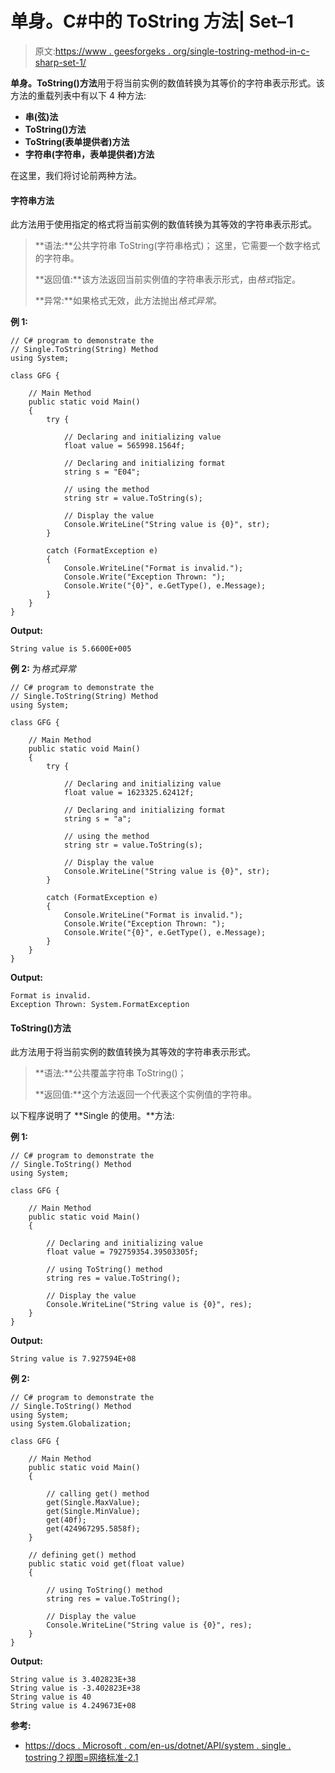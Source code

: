 # 单身。C#中的 ToString 方法| Set–1

> 原文:[https://www . geesforgeks . org/single-tostring-method-in-c-sharp-set-1/](https://www.geeksforgeeks.org/single-tostring-method-in-c-sharp-set-1/)

**单身。ToString()方法**用于将当前实例的数值转换为其等价的字符串表示形式。该方法的重载列表中有以下 4 种方法:

*   **串(弦)法**
*   **ToString()方法**
*   **ToString(表单提供者)方法**
*   **字符串(字符串，表单提供者)方法**

在这里，我们将讨论前两种方法。

#### 字符串方法

此方法用于使用指定的格式将当前实例的数值转换为其等效的字符串表示形式。

> **语法:**公共字符串 ToString(字符串格式)；
> 这里，它需要一个数字格式的字符串。
> 
> **返回值:**该方法返回当前实例值的字符串表示形式，由*格式*指定。
> 
> **异常:**如果格式无效，此方法抛出*格式异常*。

**例 1:**

```
// C# program to demonstrate the
// Single.ToString(String) Method
using System;

class GFG {

    // Main Method
    public static void Main()
    {
        try {

            // Declaring and initializing value
            float value = 565998.1564f;

            // Declaring and initializing format
            string s = "E04";

            // using the method
            string str = value.ToString(s);

            // Display the value
            Console.WriteLine("String value is {0}", str);
        }

        catch (FormatException e) 
        {
            Console.WriteLine("Format is invalid.");
            Console.Write("Exception Thrown: ");
            Console.Write("{0}", e.GetType(), e.Message);
        }
    }
}
```

**Output:**

```
String value is 5.6600E+005

```

**例 2:** 为*格式异常*

```
// C# program to demonstrate the
// Single.ToString(String) Method
using System;

class GFG {

    // Main Method
    public static void Main()
    {
        try {

            // Declaring and initializing value
            float value = 1623325.62412f;

            // Declaring and initializing format
            string s = "a";

            // using the method
            string str = value.ToString(s);

            // Display the value
            Console.WriteLine("String value is {0}", str);
        }

        catch (FormatException e)
        {
            Console.WriteLine("Format is invalid.");
            Console.Write("Exception Thrown: ");
            Console.Write("{0}", e.GetType(), e.Message);
        }
    }
}
```

**Output:**

```
Format is invalid.
Exception Thrown: System.FormatException

```

#### ToString()方法

此方法用于将当前实例的数值转换为其等效的字符串表示形式。

> **语法:**公共覆盖字符串 ToString()；
> 
> **返回值:**这个方法返回一个代表这个实例值的字符串。

以下程序说明了 **Single 的使用。**方法:

**例 1:**

```
// C# program to demonstrate the
// Single.ToString() Method
using System;

class GFG {

    // Main Method
    public static void Main()
    {

        // Declaring and initializing value
        float value = 792759354.39503305f;

        // using ToString() method
        string res = value.ToString();

        // Display the value
        Console.WriteLine("String value is {0}", res);
    }
}
```

**Output:**

```
String value is 7.927594E+08

```

**例 2:**

```
// C# program to demonstrate the
// Single.ToString() Method
using System;
using System.Globalization;

class GFG {

    // Main Method
    public static void Main()
    {

        // calling get() method
        get(Single.MaxValue);
        get(Single.MinValue);
        get(40f);
        get(424967295.5858f);
    }

    // defining get() method
    public static void get(float value)
    {

        // using ToString() method
        string res = value.ToString();

        // Display the value
        Console.WriteLine("String value is {0}", res);
    }
}
```

**Output:**

```
String value is 3.402823E+38
String value is -3.402823E+38
String value is 40
String value is 4.249673E+08

```

**参考:**

*   [https://docs . Microsoft . com/en-us/dotnet/API/system . single . tostring？视图=网络标准-2.1](https://docs.microsoft.com/en-us/dotnet/api/system.single.tostring?view=netstandard-2.1)